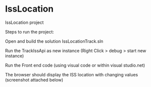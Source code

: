 # IssLocation
 IssLocation project

Steps to run the project:

Open and build the solution IssLocationTrack.sln

Run the TrackIssApi  as new instance (Right Click > debug > start new instance)

Run the Front end code (using visual code or within visual studio.net)

The browser should display the ISS location with changing values (screenshot attached below)

